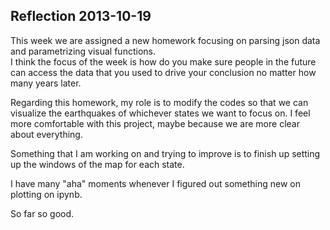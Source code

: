 Reflection 2013-10-19  
----  

This week we are assigned a new homework focusing on parsing json data and parametrizing visual functions.  
I think the focus of the week is how do you make sure people in the future can access the data that you used to drive your conclusion no matter how many years later.  

Regarding this homework, my role is to modify the codes so that we can visualize the earthquakes of whichever states we want to focus on. I feel more comfortable with this project, maybe because we are more clear about everything.  

Something that I am working on and trying to improve is to finish up setting up the windows of the map for each state.  

I have many "aha" moments whenever I figured out something new on plotting on ipynb.

So far so good.  

